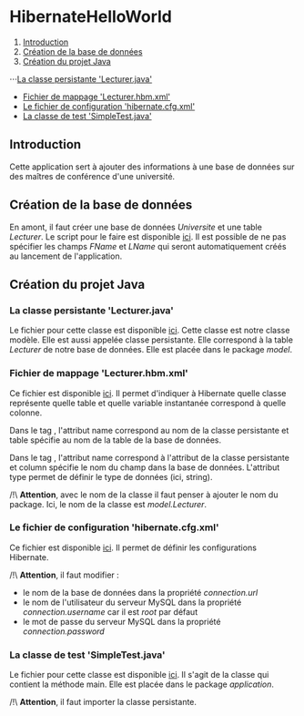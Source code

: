 # HibernateHelloWorld

1. [Introduction](#title1)
2. [Création de la base de données](#title2)
3. [Création du projet Java](#title3)

  ⋅⋅⋅[La classe persistante 'Lecturer.java'](#subtitle1)
  
  * [Fichier de mappage 'Lecturer.hbm.xml'](#subtitle2)
  * [Le fichier de configuration 'hibernate.cfg.xml'](#subtitle3)
  * [La classe de test 'SimpleTest.java'](#subtitle4)

## <a name="title1">Introduction</a>

Cette application sert à ajouter des informations à une base de données sur des maîtres de conférence d'une université.

## <a name="title2">Création de la base de données</a>

En amont, il faut créer une base de données *Universite* et une table *Lecturer*. Le script pour le faire est disponible [ici](https://github.com/vanessahuhn/HibernateHelloWorld/blob/master/SQL/createDB%20%2B%20table.sql). Il est possible de ne pas spécifier les champs *FName* et *LName* qui seront automatiquement créés au lancement de l'application.

## <a name="title3">Création du projet Java</a>

### <a name="subtitle1">La classe persistante 'Lecturer.java'</a>

Le fichier pour cette classe est disponible [ici](https://github.com/vanessahuhn/HibernateHelloWorld/blob/master/src/model/Lecturer.java). Cette classe est notre classe modèle. Elle est aussi appelée classe persistante. Elle correspond à la table *Lecturer* de notre base de données. Elle est placée dans le package *model*.

### <a name="subtitle2">Fichier de mappage 'Lecturer.hbm.xml'</a>

Ce fichier est disponible [ici](https://github.com/vanessahuhn/HibernateHelloWorld/blob/master/src/Lecturer.hbm.xml). Il permet d'indiquer à Hibernate quelle classe représente quelle table et quelle variable instantanée correspond à quelle colonne. 

Dans le tag <class>, l'attribut name correspond au nom de la classe persistante et table spécifie au nom de la table de la base de données.

Dans le tag <property>, l'attribut name correspond à l'attribut de la classe persistante et column spécifie le nom du champ dans la base de données. L'attribut type permet de définir le type de données (ici, string).

/!\ **Attention**, avec le nom de la classe il faut penser à ajouter le nom du package. Ici, le nom de la classe est *model.Lecturer*.

### <a name="subtitle3">Le fichier de configuration 'hibernate.cfg.xml'</a>

Ce fichier est disponible [ici](https://github.com/vanessahuhn/HibernateHelloWorld/blob/master/src/hibernate.cfg.xml). Il permet de définir les configurations Hibernate.

/!\ **Attention**, il faut modifier :

- le nom de la base de données dans la propriété *connection.url*
- le nom de l'utilisateur du serveur MySQL dans la propriété *connection.username* car il est *root* par défaut
- le mot de passe du serveur MySQL dans la propriété *connection.password*


### <a name="subtitle4">La classe de test 'SimpleTest.java'</a>

Le fichier pour cette classe est disponible [ici](https://github.com/vanessahuhn/HibernateHelloWorld/blob/master/src/application/SimpleTest.java). Il s'agit de la classe qui contient la méthode main. Elle est placée dans le package *application*.

/!\ **Attention**, il faut importer la classe persistante.

